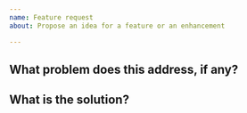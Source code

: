 ```yaml
---
name: Feature request
about: Propose an idea for a feature or an enhancement

---
```


## What problem does this address, if any?
<!--
Please describe if this feature or enhancement is related to a current problem
or pain point. For example, "I'm always frustrated when ..." or "It is currently
difficult to ...".
-->

## What is the solution?
<!--
Please outline the feature or enhancement that you want and how it addresses any
problem identified above.
-->
